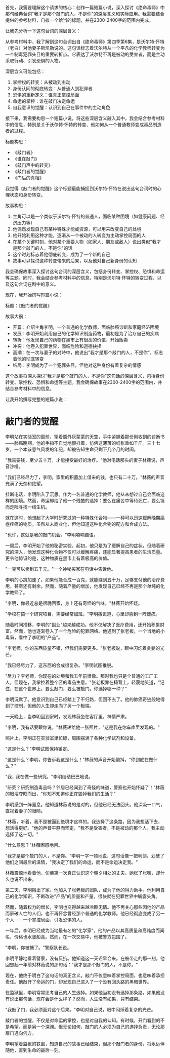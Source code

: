 <ReasoningChainRenderer>

首先，我需要理解这个请求的核心：创作一篇短篇小说，深入探讨《绝命毒师》中那句经典台词"我才是那个敲门的人，不是你"的深层含义和实际应用。我需要结合提供的参考材料，自拟一个恰当的标题，并在2300-2400字的范围内完成。

让我先分析一下这句台词的深层含义：

从参考材料中，我了解到这句台词出自《绝命毒师》第四季第6集，是沃尔特·怀特（老白）对他妻子斯凯勒说的。这句话标志着沃尔特从一个平凡的化学教师转变为一个制毒犯罪头目的重要转折点。它表达了沃尔特不再是被动的受害者，而是主动采取行动、引发恐惧的人物。

深层含义可能包括：
1. 掌控权的转变：从被动到主动
2. 身份认同的彻底转变：从普通人到犯罪者
3. 恐惧的重新定义：谁真正掌控局面
4. 命运的掌控：谁在敲门决定命运
5. 自我意识的觉醒：认识到自己在事件中的主动角色

接下来，我需要构思一个短篇小说，将这些深层含义融入其中。我会结合参考材料中的信息，特别是关于沃尔特·怀特的转变、他如何从一个普通教师变成毒品制造者的过程。

标题构思：
- 《敲门者》
- 《谁在敲门》
- 《敲门声中的转变》
- 《敲门者的觉醒》
- 《门后的真相》

我觉得《敲门者的觉醒》这个标题最能捕捉到沃尔特·怀特在说出这句台词时的心理状态和身份转变。

故事构思：
1. 主角可以是一个类似于沃尔特·怀特的普通人，面临某种困境（如健康问题、经济压力等）
2. 他偶然发现自己有某种特殊才能或资源，可以用来改变自己的处境
3. 他开始利用这种才能，逐渐从一个被动的人转变为主动掌控局面的人
4. 在某个关键时刻，他对某个重要人物（如家人、朋友或敌人）说出类似"我才是那个敲门的人，不是你"的话
5. 这个时刻标志着他彻底转变，成为了一个新的自己
6. 故事可以探讨这种转变带来的后果，以及他对自己新身份的认知

我会确保故事深入探讨这句台词的深层含义，包括身份转变、掌控权、恐惧和命运等主题。同时，我会结合参考材料中的信息，特别是沃尔特·怀特的转变过程，以及这句台词在剧中的意义。

现在，我开始撰写短篇小说：

标题：《敲门者的觉醒》

故事大纲：
- 开篇：介绍主角李明，一个普通的化学教师，面临肺癌诊断和家庭经济困境
- 发展：李明开始利用自己的化学知识制造药物，最初是为了治疗自己的疾病
- 转折：他发现自己的药物在黑市上有很高的价值，开始贩卖
- 冲突：他卷入犯罪世界，面临危险和道德抉择
- 高潮：在一次与妻子的对峙中，他说出"我才是那个敲门的人，不是你"，标志着他的彻底转变
- 结局：李明成为了一个犯罪头目，但他对这种身份有着复杂的情感

这个故事将深入探讨"我才是那个敲门的人，不是你"这句话的深层含义，包括身份转变、掌控权、恐惧和命运等主题。我会确保故事在2300-2400字的范围内，并结合参考材料中的信息。

让我开始撰写完整的短篇小说：
</ReasoningChainRenderer>

# 敲门者的觉醒

李明站在实验室的窗前，望着窗外灰蒙蒙的天空，手中紧握着那份刚收到的诊断书——肺癌晚期。他的手指不自觉地颤抖着，仿佛这薄薄的纸张重如千斤。三十七岁，一个本该意气风发的年纪，却被告知生命只剩下几个月的时间。

"我需要钱，至少五十万，才能接受最好的治疗。"他对电话那头的妻子林薇说，声音沙哑。

"我们已经尽力了，李明。家里的积蓄加上借来的钱，也只有二十万。"林薇的声音充满了无奈和绝望。

挂断电话，李明陷入了沉思。作为一名普通的化学教师，他从未想过自己会面临这样的困境。然而，命运却给了他一个残酷的选择：要么在痛苦中等待死亡，要么铤而走险寻找一线生机。

就在这时，他想起了大学时研究过的一种特殊化合物——一种可以迅速缓解晚期癌症疼痛的物质。虽然从未商业化，但他知道这种化合物的配方和合成方法。

"也许，这就是我的敲门机会。"李明喃喃自语。

一周后，李明开始了他的秘密实验。起初，他只是为了缓解自己的症状，但随着研究的深入，他发现这种化合物不仅可以缓解疼痛，还能显著提高患者的生活质量。更令他惊讶的是，这种物质在黑市上有着极高的价值。

"一克可以卖到五千元。"一个神秘买家在电话中告诉他。

李明的心跳加速了。如果他能合成一百克，就能赚到五十万，足够支付他的治疗费用，甚至还有剩余。然而，随着产量的增加，他发现自己已经不再是那个单纯的化学教师了。

"李明，你最近总是很晚回家，身上还有奇怪的气味。"林薇开始怀疑。

"学校在搞一个研究项目，需要经常加班。"李明撒谎道，心里却感到一阵愧疚。

随着时间推移，李明的"副业"越来越成功。他不仅解决了医疗费用，还开始积累财富。然而，他也逐渐卷入了一个危险的犯罪网络。他遇到了张老板，一个当地的小毒枭，看中了李明的"产品"。

"李老师，你的东西质量不错，但我们需要更多。"张老板说，眼中闪烁着贪婪的光芒。

"我已经尽力了，这东西的合成很复杂。"李明试图推脱。

"尽力？李老师，你现在的处境和我五年前很像。那时我也只是个普通的工厂工人，但现在，我掌控着整个区的毒品生意。"张老板靠在椅背上，轻蔑地笑道，"记住，在这个世界上，要么敲门，要么被敲门。你选择哪一种？"

李明沉默了。他意识到自己已经踏上了不归路，但回不去了。他的肺癌奇迹般地得到了控制，但他的人生却走向了另一个极端。

一天晚上，当李明回到家时，发现林薇坐在客厅里，神情严肃。

"李明，我有话要跟你说。"林薇递给他一张照片，"这是我在你车库里发现的。"

照片上，李明正在实验室里忙碌，周围摆满了各种化学试剂和设备。

"这是什么？"李明试图保持镇定。

"这是什么？李明，你告诉我这是什么！"林薇的声音开始颤抖，"你到底在做什么？"

"我...我在做一些研究。"李明结结巴巴地说。

"研究？研究制造毒品吗？邻居已经闻到了奇怪的味道，警察也开始怀疑了！"林薇的眼泪夺眶而出，"你知不知道你正在毁掉我们的生活？"

李明感到一阵窒息。他知道林薇说的是对的，但他已经无法回头。他深吸一口气，直视着妻子的眼睛。

"林薇，听着，我不是被逼到绝境才这样的。我选择了这条路，因为我想活下去，想活得更好。"他的声音平静而坚定，"我不是受害者，不是被动的那个人。我主动选择了这一切。"

"什么意思？"林薇困惑地问。

"我才是那个敲门的人，不是你。"李明一字一顿地说，这句话像一把利剑，划破了他们之间最后的温情，"我决定了我们的命运，而不是命运决定我。"

林薇震惊地看着他，仿佛第一次真正认识这个朝夕相处的丈夫。她张了张嘴，却什么也说不出来。

第二天，李明搬出了家。他加入了张老板的团队，成为了他的得力助手。他利用自己的化学知识，不断改进"产品"的质量和产量，很快就在犯罪世界中崭露头角。

然而，随着权力的增长，李明也变得越来越冷酷无情。他不再关心那些因他的产品而家破人亡的人们，也不再怀念曾经那个普通的化学教师。他已经彻底变成了另一个人——一个掌控局面、引发恐惧的人。

一年后，李明已经成为当地最有名的"化学家"。他的产品以其高质量和高纯度而闻名，价格也水涨船高。然而，在一次交易中，他被警方包围了。

"李明，你被捕了。"警察队长说。

李明平静地看着警察，没有反抗。他知道这一天迟早会来。在被带走的那一刻，他回想起一年前对林薇说的那句话："我才是那个敲门的人，不是你。"

现在，他终于明白了这句话的真正含义。敲门不仅意味着掌控局面，也意味着承担责任。他敲开了命运的门，却发现自己进入了一个没有回头路的黑暗世界。

在监狱里，李明常常思考自己的人生选择。如果他当初没有选择那条路，如果他没有说出那句话，现在会是什么样子？然而，人生没有如果，只有结果。

"我敲了门，我必须面对这个后果。"李明对自己说，眼中闪烁着复杂的光芒。

敲门者的觉醒，不仅是对命运的掌控，也是对自我的认知。有时候，开门看到的不是希望，而是另一个深渊。但无论如何，敲门的人必须为自己的选择负责，无论那扇门通向何方。

李明望着监狱的铁窗，知道自己的故事已经结束，但那个敲门者的身份，将永远伴随他，直到生命的最后一刻。